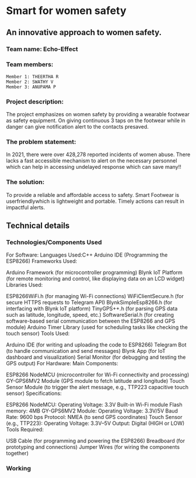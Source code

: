 # Smart  for women safety
## An innovative approach to women safety.

### Team name: Echo-Effect
### Team members:
    Member 1: THEERTHA R
    Member 2: SWATHY V
    Member 3: ANUPAMA P
    
### Project description:
The project emphasizes on women safety by providing a wearable footwear as safety equipment. On giving continuous 3 taps on the footwear while in danger can give notification alert to the contacts presaved.

### The problem statement:
In 2021, there were over 428,278 reported incidents of women abuse. There lacks a fast accessible mechanism to alert on the necessary personnel which can help in accessing undelayed response which can save many!!

### The solution:
To provide a reliable and affordable access to safety. Smart Footwear is userfriendlywhich is lightweight and portable. Timely actions can result in impactful alerts.

## Technical details

### Technologies/Components Used

For Software:
Languages Used:C++ Arduino IDE (Programming the ESP8266)
Frameworks Used:

Arduino Framework (for microcontroller programming)
Blynk IoT Platform (for remote monitoring and control, like displaying data on an LCD widget)
Libraries Used:

ESP8266WiFi.h (for managing Wi-Fi connections)
WiFiClientSecure.h (for secure HTTPS requests to Telegram API)
BlynkSimpleEsp8266.h (for interfacing with Blynk IoT platform)
TinyGPS++.h (for parsing GPS data such as latitude, longitude, speed, etc.)
SoftwareSerial.h (for creating software-based serial communication between the ESP8266 and GPS module)
Arduino Timer Library (used for scheduling tasks like checking the touch sensor)
Tools Used:

Arduino IDE (for writing and uploading the code to ESP8266)
Telegram Bot (to handle communication and send messages)
Blynk App (for IoT dashboard and visualization)
Serial Monitor (for debugging and testing the GPS output)
For Hardware:
Main Components:

ESP8266 NodeMCU (microcontroller for Wi-Fi connectivity and processing)
GY-GPS6MV2 Module (GPS module to fetch latitude and longitude)
Touch Sensor Module (to trigger the alert message, e.g., TTP223 capacitive touch sensor)
Specifications:

ESP8266 NodeMCU:
Operating Voltage: 3.3V
Built-in Wi-Fi module
Flash memory: 4MB
GY-GPS6MV2 Module:
Operating Voltage: 3.3V/5V
Baud Rate: 9600 bps
Protocol: NMEA (to send GPS coordinates)
Touch Sensor (e.g., TTP223):
Operating Voltage: 3.3V–5V
Output: Digital (HIGH or LOW)
Tools Required:

USB Cable (for programming and powering the ESP8266)
Breadboard (for prototyping and connections)
Jumper Wires (for wiring the components together)

### Working
